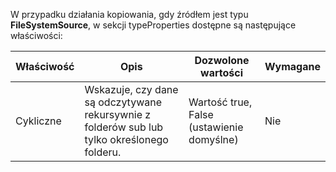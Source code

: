 W przypadku działania kopiowania, gdy źródłem jest typu **FileSystemSource**, w sekcji typeProperties dostępne są następujące właściwości:

| Właściwość | Opis | Dozwolone wartości | Wymagane |
| --- | --- | --- | --- |
| Cykliczne |Wskazuje, czy dane są odczytywane rekursywnie z folderów sub lub tylko określonego folderu. |Wartość true, False (ustawienie domyślne) |Nie |

